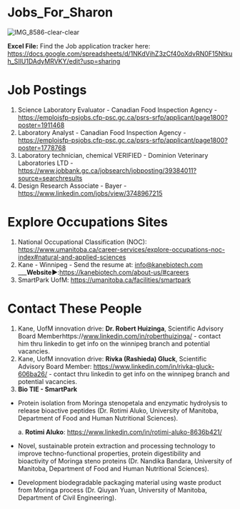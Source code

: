 # Jobs_For_Sharon

![IMG_8586-clear-clear](https://github.com/SethCodesABitForSchool/Jobs_For_Sharon/assets/147195203/67577ce4-b459-4501-8b6a-2bb09529d029)



__Excel File:__ Find the Job application tracker here: https://docs.google.com/spreadsheets/d/1NKdVihZ3zCf40oXdvRN0F15Ntkuh_SIlU1DAdyMRVKY/edit?usp=sharing



# __Job Postings__

1. Science Laboratory Evaluator - Canadian Food Inspection Agency - https://emploisfp-psjobs.cfp-psc.gc.ca/psrs-srfp/applicant/page1800?poster=1911468
2. Laboratory Analyst - Canadian Food Inspection Agency - https://emploisfp-psjobs.cfp-psc.gc.ca/psrs-srfp/applicant/page1800?poster=1778768
3. Laboratory technician, chemical VERIFIED - Dominion Veterinary Laboratories LTD - https://www.jobbank.gc.ca/jobsearch/jobposting/39384011?source=searchresults
4. Design Research Associate - Bayer  - https://www.linkedin.com/jobs/view/3748967215

# __Explore Occupations Sites__

1. National Occupational Classification (NOC): https://www.umanitoba.ca/career-services/explore-occupations-noc-index#natural-and-applied-sciences
2. Kane - Winnipeg - Send the resume at: info@kanebiotech.com _____Website▶️__:https://kanebiotech.com/about-us/#careers
3. SmartPark UofM: https://umanitoba.ca/facilities/smartpark

# Contact These People

1. Kane, UofM innovation drive: __Dr. Robert Huizinga__, Scientific Advisory Board Memberhttps://www.linkedin.com/in/roberthuizinga/ - contact him thru linkedin to get info on the winnipeg branch and potential vacancies.
2. Kane, UofM innovation drive: __Rivka (Rashieda) Gluck__, Scientific Advisory Board Member: https://www.linkedin.com/in/rivka-gluck-606ba26/ - contact thru linkedin to get info on the winnipeg branch and potential vacancies.
3. __Bio TIE - SmartPark__

 - Protein isolation from Moringa stenopetala and enzymatic hydrolysis to release bioactive peptides (Dr. Rotimi Aluko, University of Manitoba, Department of Food and Human Nutritional Sciences).

   a. __Rotimi Aluko__: https://www.linkedin.com/in/rotimi-aluko-8636b421/

 - Novel, sustainable protein extraction and processing technology to improve techno-functional properties, protein digestibility and bioactivity of Moringa steno proteins (Dr. Nandika Bandara, University of Manitoba, Department of Food and Human Nutritional Sciences).

 - Development biodegradable packaging material using waste product from Moringa process (Dr. Qiuyan Yuan, University of Manitoba, Department of Civil Engineering).




